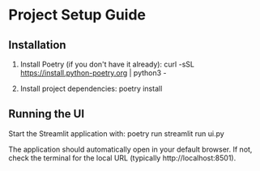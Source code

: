 # Project Setup Guide

## Installation

1. Install Poetry (if you don't have it already):
   curl -sSL https://install.python-poetry.org | python3 -

2. Install project dependencies:
   poetry install

## Running the UI

Start the Streamlit application with:
poetry run streamlit run ui.py

The application should automatically open in your default browser. If not, check the terminal for the local URL (typically http://localhost:8501).